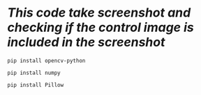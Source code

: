 # ***This code take screenshot and checking if the control image is included in the screenshot***

```
pip install opencv-python
```
```
pip install numpy
```
```
pip install Pillow
```
